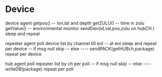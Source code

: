 # Device
device agent
getpos() -- lon,lat and depth
getZULU() -- time in zulu
getValue() -- environmental monitor
sendDev(id,val,pos,zulu on hubCH )
sleep and repeat

repeater agent
poll device list by channel till eol
-- at eol sleep and repeat
per device
-- if msg null skip
-- else
---- sendPACK(getHUBch,package)
repeat per device


hub agent
poll repeater list by ch
per poll
-- if msg null skip
-- else
---- writeDB(package)
repeat per poll
